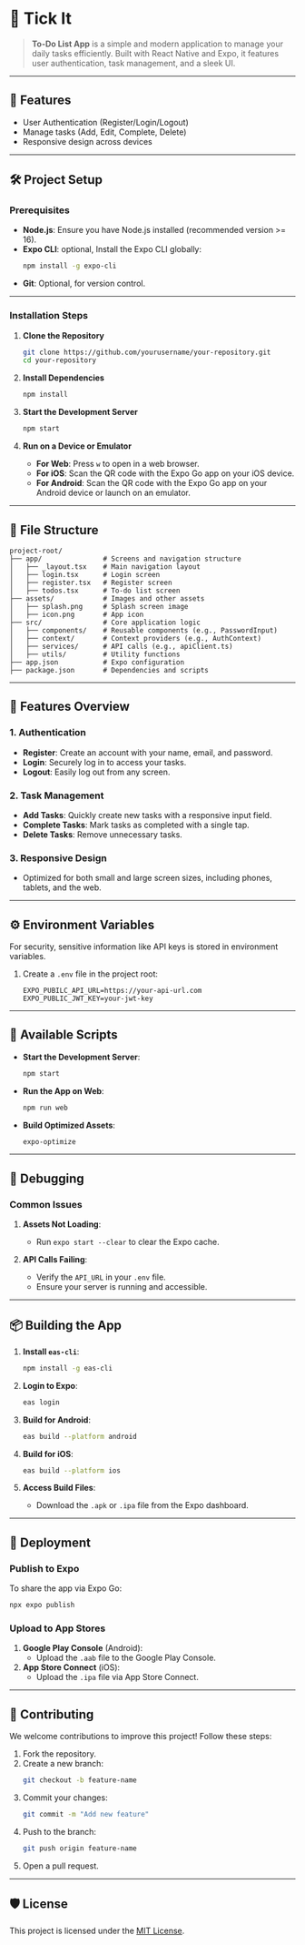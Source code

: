# 📱 **Tick It**
> **To-Do List App** is a simple and modern application to manage your daily tasks efficiently. Built with React Native and Expo, it features user authentication, task management, and a sleek UI.

---

## 🚀 **Features**
- User Authentication (Register/Login/Logout)
- Manage tasks (Add, Edit, Complete, Delete)
- Responsive design across devices
<!-- - Modern UI with Dark Mode support -->
<!-- - Splash Screen for a professional app launch experience -->

---

## 🛠️ **Project Setup**

### Prerequisites
- **Node.js**: Ensure you have Node.js installed (recommended version >= 16).
- **Expo CLI**: optional, Install the Expo CLI globally:
  ```bash
  npm install -g expo-cli
  ```
- **Git**: Optional, for version control.

---

### Installation Steps

1. **Clone the Repository**
   ```bash
   git clone https://github.com/yourusername/your-repository.git
   cd your-repository
   ```

2. **Install Dependencies**
   ```bash
   npm install
   ```

3. **Start the Development Server**
   ```bash
   npm start
   ```

4. **Run on a Device or Emulator**
   - **For Web**: Press `w` to open in a web browser.
   - **For iOS**: Scan the QR code with the Expo Go app on your iOS device.
   - **For Android**: Scan the QR code with the Expo Go app on your Android device or launch on an emulator.

---

## 📂 **File Structure**

```
project-root/
├── app/               # Screens and navigation structure
│   ├── _layout.tsx    # Main navigation layout
│   ├── login.tsx      # Login screen
│   ├── register.tsx   # Register screen
│   ├── todos.tsx      # To-do list screen
├── assets/            # Images and other assets
│   ├── splash.png     # Splash screen image
│   ├── icon.png       # App icon
├── src/               # Core application logic
│   ├── components/    # Reusable components (e.g., PasswordInput)
│   ├── context/       # Context providers (e.g., AuthContext)
│   ├── services/      # API calls (e.g., apiClient.ts)
│   ├── utils/         # Utility functions
├── app.json           # Expo configuration
├── package.json       # Dependencies and scripts
```

---

## 🌟 **Features Overview**

### 1. **Authentication**
- **Register**: Create an account with your name, email, and password.
- **Login**: Securely log in to access your tasks.
- **Logout**: Easily log out from any screen.

### 2. **Task Management**
- **Add Tasks**: Quickly create new tasks with a responsive input field.
- **Complete Tasks**: Mark tasks as completed with a single tap.
- **Delete Tasks**: Remove unnecessary tasks.

<!-- ### 3. **Splash Screen**
- A sleek splash screen displays the app logo upon startup, offering a professional look. -->

### 3. **Responsive Design**
- Optimized for both small and large screen sizes, including phones, tablets, and the web.

---

## ⚙️ **Environment Variables**
For security, sensitive information like API keys is stored in environment variables.

1. Create a `.env` file in the project root:
   ```env
   EXPO_PUBILC_API_URL=https://your-api-url.com
   EXPO_PUBLIC_JWT_KEY=your-jwt-key
   ```

---

## 🔧 **Available Scripts**

- **Start the Development Server**:
  ```bash
  npm start
  ```
- **Run the App on Web**:
  ```bash
  npm run web
  ```
- **Build Optimized Assets**:
  ```bash
  expo-optimize
  ```

---

## 🐞 **Debugging**

### Common Issues
1. **Assets Not Loading**:
   - Run `expo start --clear` to clear the Expo cache.

2. **API Calls Failing**:
   - Verify the `API_URL` in your `.env` file.
   - Ensure your server is running and accessible.

---

## 📦 **Building the App**

1. **Install `eas-cli`**:
   ```bash
   npm install -g eas-cli
   ```

2. **Login to Expo**:
   ```bash
   eas login
   ```

3. **Build for Android**:
   ```bash
   eas build --platform android
   ```

4. **Build for iOS**:
   ```bash
   eas build --platform ios
   ```

5. **Access Build Files**:
   - Download the `.apk` or `.ipa` file from the Expo dashboard.

---

## 🚀 **Deployment**

### Publish to Expo
To share the app via Expo Go:
```bash
npx expo publish
```

### Upload to App Stores
1. **Google Play Console** (Android):
   - Upload the `.aab` file to the Google Play Console.
2. **App Store Connect** (iOS):
   - Upload the `.ipa` file via App Store Connect.

---

## 📄 **Contributing**

We welcome contributions to improve this project! Follow these steps:

1. Fork the repository.
2. Create a new branch:
   ```bash
   git checkout -b feature-name
   ```
3. Commit your changes:
   ```bash
   git commit -m "Add new feature"
   ```
4. Push to the branch:
   ```bash
   git push origin feature-name
   ```
5. Open a pull request.

---

## 🛡️ **License**
This project is licensed under the [MIT License](LICENSE).